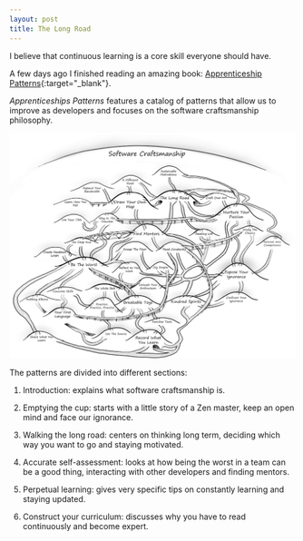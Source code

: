 ```yaml
---
layout: post
title: The Long Road
---
```


I believe that continuous learning is a core skill everyone should have.

A few days ago I finished reading an amazing book: [Apprenticeship Patterns][1]{:target="_blank"}.

_Apprenticeships Patterns_ features a catalog of patterns that allow us to improve as developers and
focuses on the software craftsmanship philosophy.

![Software Craftsmanship][2]

The patterns are divided into different sections:

1. Introduction: explains what software craftsmanship is.

2. Emptying the cup: starts with a little story of a Zen master, keep an open mind and face our ignorance.

3. Walking the long road: centers on thinking long term, deciding which way you want to go and staying motivated.

4. Accurate self-assessment: looks at how being the worst in a team can be a
   good thing, interacting with other developers and finding mentors.

5. Perpetual learning: gives very specific tips on constantly learning and staying updated.

6. Construct your curriculum: discusses why you have to read continuously and become expert.


[1]: http://chimera.labs.oreilly.com/books/1234000001813/index.html
[2]: /assets/images/apprenticeship-patterns.png

